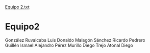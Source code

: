 [Equipo 2.txt](https://github.com/Ruvals444/Equipo2/files/7095351/Equipo.2.txt)
# Equipo2
González Ruvalcaba Luis Donaldo 
Malagón Sánchez Ricardo 
Pedrero Guillén Ismael Alejandro 
Pérez Murillo Diego 
Trejo Atonal Diego 

